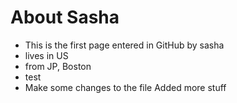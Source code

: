 # About Sasha
- This is the first page entered in GitHub by sasha
- lives in US
- from JP, Boston
- test
- Make some changes to the file
Added more stuff

